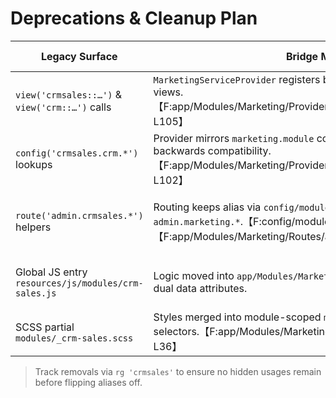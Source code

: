 # Deprecations & Cleanup Plan

| Legacy Surface | Bridge Mechanism | Removal Target | Notes |
| --- | --- | --- | --- |
| `view('crmsales::…')` & `view('crm::…')` calls | `MarketingServiceProvider` registers both namespaces to the new marketing views.【F:app/Modules/Marketing/Providers/MarketingServiceProvider.php†L70-L105】 | Q3 2025 | Replace includes with `marketing::` once downstream packages update. |
| `config('crmsales.crm.*')` lookups | Provider mirrors `marketing.module` config under `crmsales.crm` for backwards compatibility.【F:app/Modules/Marketing/Providers/MarketingServiceProvider.php†L95-L102】 | After config audit | Search for `config('crmsales` and switch to `marketing.module.*`. |
| `route('admin.crmsales.*')` helpers | Routing keeps alias via `config/modules.php` but new names live under `admin.marketing.*`.【F:config/modules.php†L1-L8】【F:app/Modules/Marketing/Routes/admin.php†L6-L52】 | Sprint following Marketing QA | Update Blade/templates/tests to new route names; keep alias until all consumers migrate. |
| Global JS entry `resources/js/modules/crm-sales.js` | Logic moved into `app/Modules/Marketing/Resources/js/marketing.js` with dual data attributes. | Immediate | Remove stale imports; `admin-runtime.js` already cleaned. |
| SCSS partial `modules/_crm-sales.scss` | Styles merged into module-scoped `marketing.scss` with compatibility selectors.【F:app/Modules/Marketing/Resources/scss/marketing.scss†L1-L36】 | Immediate | Delete old partial from main bundle (done in this PR). |

> Track removals via `rg 'crmsales'` to ensure no hidden usages remain before flipping aliases off.
